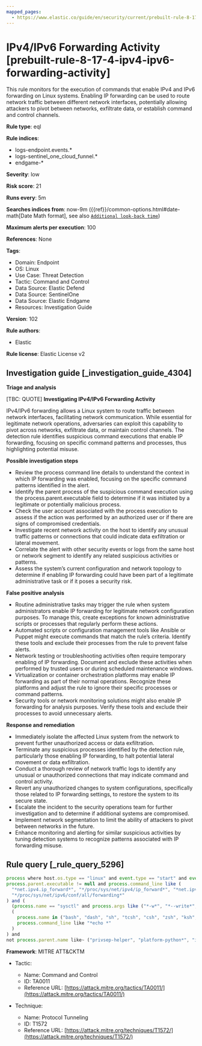 ```yaml
---
mapped_pages:
  - https://www.elastic.co/guide/en/security/current/prebuilt-rule-8-17-4-ipv4-ipv6-forwarding-activity.html
---
```


# IPv4/IPv6 Forwarding Activity [prebuilt-rule-8-17-4-ipv4-ipv6-forwarding-activity]

This rule monitors for the execution of commands that enable IPv4 and IPv6 forwarding on Linux systems. Enabling IP forwarding can be used to route network traffic between different network interfaces, potentially allowing attackers to pivot between networks, exfiltrate data, or establish command and control channels.

**Rule type**: eql

**Rule indices**:

* logs-endpoint.events.*
* logs-sentinel_one_cloud_funnel.*
* endgame-*

**Severity**: low

**Risk score**: 21

**Runs every**: 5m

**Searches indices from**: now-9m ({{ref}}/common-options.html#date-math[Date Math format], see also [`Additional look-back time`](docs-content://solutions/security/detect-and-alert/create-detection-rule.md#rule-schedule))

**Maximum alerts per execution**: 100

**References**: None

**Tags**:

* Domain: Endpoint
* OS: Linux
* Use Case: Threat Detection
* Tactic: Command and Control
* Data Source: Elastic Defend
* Data Source: SentinelOne
* Data Source: Elastic Endgame
* Resources: Investigation Guide

**Version**: 102

**Rule authors**:

* Elastic

**Rule license**: Elastic License v2

## Investigation guide [_investigation_guide_4304]

**Triage and analysis**

[TBC: QUOTE]
**Investigating IPv4/IPv6 Forwarding Activity**

IPv4/IPv6 forwarding allows a Linux system to route traffic between network interfaces, facilitating network communication. While essential for legitimate network operations, adversaries can exploit this capability to pivot across networks, exfiltrate data, or maintain control channels. The detection rule identifies suspicious command executions that enable IP forwarding, focusing on specific command patterns and processes, thus highlighting potential misuse.

**Possible investigation steps**

* Review the process command line details to understand the context in which IP forwarding was enabled, focusing on the specific command patterns identified in the alert.
* Identify the parent process of the suspicious command execution using the process.parent.executable field to determine if it was initiated by a legitimate or potentially malicious process.
* Check the user account associated with the process execution to assess if the action was performed by an authorized user or if there are signs of compromised credentials.
* Investigate recent network activity on the host to identify any unusual traffic patterns or connections that could indicate data exfiltration or lateral movement.
* Correlate the alert with other security events or logs from the same host or network segment to identify any related suspicious activities or patterns.
* Assess the system’s current configuration and network topology to determine if enabling IP forwarding could have been part of a legitimate administrative task or if it poses a security risk.

**False positive analysis**

* Routine administrative tasks may trigger the rule when system administrators enable IP forwarding for legitimate network configuration purposes. To manage this, create exceptions for known administrative scripts or processes that regularly perform these actions.
* Automated scripts or configuration management tools like Ansible or Puppet might execute commands that match the rule’s criteria. Identify these tools and exclude their processes from the rule to prevent false alerts.
* Network testing or troubleshooting activities often require temporary enabling of IP forwarding. Document and exclude these activities when performed by trusted users or during scheduled maintenance windows.
* Virtualization or container orchestration platforms may enable IP forwarding as part of their normal operations. Recognize these platforms and adjust the rule to ignore their specific processes or command patterns.
* Security tools or network monitoring solutions might also enable IP forwarding for analysis purposes. Verify these tools and exclude their processes to avoid unnecessary alerts.

**Response and remediation**

* Immediately isolate the affected Linux system from the network to prevent further unauthorized access or data exfiltration.
* Terminate any suspicious processes identified by the detection rule, particularly those enabling IP forwarding, to halt potential lateral movement or data exfiltration.
* Conduct a thorough review of network traffic logs to identify any unusual or unauthorized connections that may indicate command and control activity.
* Revert any unauthorized changes to system configurations, specifically those related to IP forwarding settings, to restore the system to its secure state.
* Escalate the incident to the security operations team for further investigation and to determine if additional systems are compromised.
* Implement network segmentation to limit the ability of attackers to pivot between networks in the future.
* Enhance monitoring and alerting for similar suspicious activities by tuning detection systems to recognize patterns associated with IP forwarding misuse.


## Rule query [_rule_query_5296]

```js
process where host.os.type == "linux" and event.type == "start" and event.action in ("exec", "start", "exec_event") and
process.parent.executable != null and process.command_line like (
  "*net.ipv4.ip_forward*", "*/proc/sys/net/ipv4/ip_forward*", "*net.ipv6.conf.all.forwarding*",
  "*/proc/sys/net/ipv6/conf/all/forwarding*"
) and (
  (process.name == "sysctl" and process.args like ("*-w*", "*--write*", "*=*")) or
  (
    process.name in ("bash", "dash", "sh", "tcsh", "csh", "zsh", "ksh", "fish") and process.args == "-c" and
    process.command_line like "*echo *"
  )
) and
not process.parent.name like~ ("privsep-helper", "platform-python*", "init.ipv6-global", "wsl-bootstrap")
```

**Framework**: MITRE ATT&CKTM

* Tactic:

    * Name: Command and Control
    * ID: TA0011
    * Reference URL: [https://attack.mitre.org/tactics/TA0011/](https://attack.mitre.org/tactics/TA0011/)

* Technique:

    * Name: Protocol Tunneling
    * ID: T1572
    * Reference URL: [https://attack.mitre.org/techniques/T1572/](https://attack.mitre.org/techniques/T1572/)



